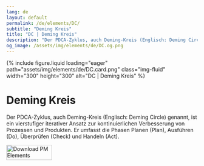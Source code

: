 ```yaml
---
lang: de
layout: default
permalink: /de/elements/DC/
subtitle: "Deming Kreis"
title: "DC | Deming Kreis"
description: "Der PDCA-Zyklus, auch Deming-Kreis (Englisch: Deming Circle) genannt, ist ein vierstufiger iterativer Ansatz zur kontinuierlichen Verbesserung von Prozessen und Produkten. Er umfasst die Phasen Planen (Plan), Ausführen (Do), Überprüfen (Check) und Handeln (Act)."
og_image: /assets/img/elements/de/DC.og.png
---
```


{% include figure.liquid loading="eager" path="assets/img/elements/de/DC.card.png" class="img-fluid" width="300" height="300" alt="DC | Deming Kreis" %}

# Deming Kreis

Der PDCA-Zyklus, auch Deming-Kreis (Englisch: Deming Circle) genannt, ist ein vierstufiger iterativer Ansatz zur kontinuierlichen Verbesserung von Prozessen und Produkten. Er umfasst die Phasen Planen (Plan), Ausführen (Do), Überprüfen (Check) und Handeln (Act).

<a href="https://apps.apple.com/app/apple-store/id6738084498?pt=127441684&ct=website&mt=8">
  <img src="{{ "assets/img/en/appstore.png" | relative_url }}" width="120" height="40" alt="Download PM Elements">
</a>
